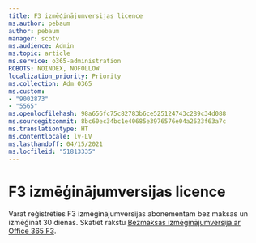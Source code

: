 ```yaml
---
title: F3 izmēģinājumversijas licence
ms.author: pebaum
author: pebaum
manager: scotv
ms.audience: Admin
ms.topic: article
ms.service: o365-administration
ROBOTS: NOINDEX, NOFOLLOW
localization_priority: Priority
ms.collection: Adm_O365
ms.custom:
- "9002873"
- "5565"
ms.openlocfilehash: 98a656fc75c82783b6ce525124743c289c34d088
ms.sourcegitcommit: 8bc60ec34bc1e40685e3976576e04a2623f63a7c
ms.translationtype: HT
ms.contentlocale: lv-LV
ms.lasthandoff: 04/15/2021
ms.locfileid: "51813335"
---
```

# <a name="f3-trail-license"></a>F3 izmēģinājumversijas licence

Varat reģistrēties F3 izmēģinājumversijas abonementam bez maksas un izmēģināt 30 dienas. Skatiet rakstu [Bezmaksas izmēģinājumversija ar Office 365 F3](https://go.microsoft.com/fwlink/p/?LinkID=848845&clcid=0x409&culture=en-us&country=US).
